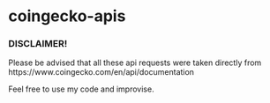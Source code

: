 # coingecko-apis

<h3>DISCLAIMER!</h3>
Please be advised that all these api requests were taken directly from https://www.coingecko.com/en/api/documentation

Feel free to use my code and improvise.
